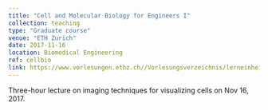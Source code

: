 ```yaml
---
title: "Cell and Molecular Biology for Engineers I"
collection: teaching
type: "Graduate course"
venue: "ETH Zurich"
date: 2017-11-16
location: Biomedical Engineering
ref: cellbio
link: https://www.vorlesungen.ethz.ch//Vorlesungsverzeichnis/lerneinheit.view?semkez=2017W&ansicht=ALLE&lerneinheitId=116050&lang=en
---
```


Three-hour lecture on imaging techniques for visualizing cells on Nov 16, 2017.

